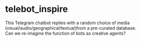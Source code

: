 # telebot_inspire
This Telegram chatbot replies with a random choice of media (visual/audio/geographical/textual)from a pre-curated database.  
Can we re-imagine the function of bots as creative agents?
